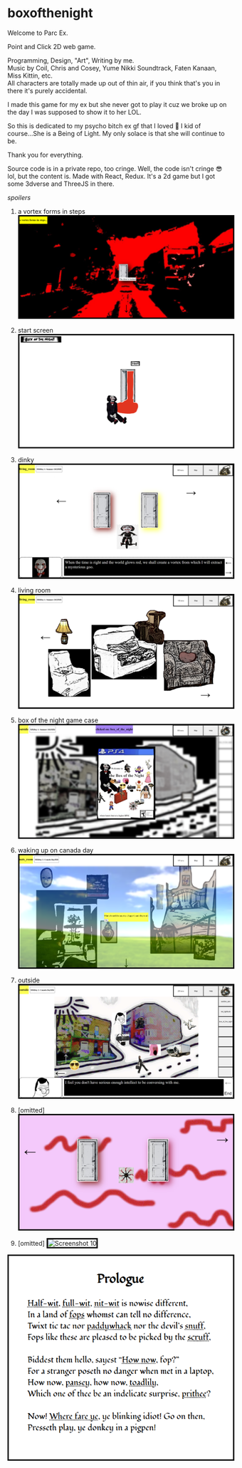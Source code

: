 # boxofthenight

Welcome to Parc Ex.

Point and Click 2D web game.

Programming, Design, "Art", Writing by me. \
Music by Coil, Chris and Cosey, Yume Nikki Soundtrack, Faten Kanaan, Miss Kittin, etc. \
All characters are totally made up out of thin air, if you think that's you in there it's purely accidental.

I made this game for my ex but she never got to play it cuz we broke up on the day I was supposed to show it to her LOL.

So this is dedicated to my psycho bitch ex gf that I loved 🤪
I kid of course...She is a Being of Light. My only solace is that she will continue to be.

Thank you for everything.

Source code is in a private repo, too cringe. Well, the code isn't cringe 😎 lol, but the content is. Made with React, Redux. It's a 2d game but I got some 3dverse and ThreeJS in there.

_spoilers_

1. a vortex forms in steps
   <img src="screenshots/1.png" alt="Screenshot 1" style="border: 3px solid black;" />

2. start screen
   <img src="screenshots/2.png" alt="Screenshot 2" style="border: 3px solid black;" />

3. dinky
   <img src="screenshots/4.png" alt="Screenshot 4" style="border: 3px solid black;" />

4. living room
   <img src="screenshots/5.png" alt="Screenshot 5" style="border: 3px solid black;" />

5. box of the night game case
   <img src="screenshots/6.png" alt="Screenshot 6" style="border: 3px solid black;" />

6. waking up on canada day
   <img src="screenshots/7.png" alt="Screenshot 7" style="border: 3px solid black;" />

7. outside
   <img src="screenshots/8.png" alt="Screenshot 8" style="border: 3px solid black;" />

8. \[omitted]
   <img src="screenshots/9.png" alt="Screenshot 9" style="border: 3px solid black;" />
9. \[omitted]
   <img src="screenshots/10.gif" alt="Screenshot 10" style="border: 3px solid black;" />

<img src="screenshots/3.png" alt="Screenshot 3" style="border: 3px solid black;" />
